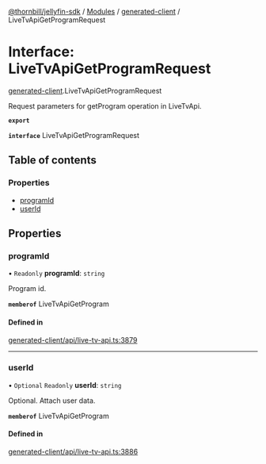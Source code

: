[@thornbill/jellyfin-sdk](../README.md) / [Modules](../modules.md) / [generated-client](../modules/generated_client.md) / LiveTvApiGetProgramRequest

# Interface: LiveTvApiGetProgramRequest

[generated-client](../modules/generated_client.md).LiveTvApiGetProgramRequest

Request parameters for getProgram operation in LiveTvApi.

**`export`**

**`interface`** LiveTvApiGetProgramRequest

## Table of contents

### Properties

- [programId](generated_client.LiveTvApiGetProgramRequest.md#programid)
- [userId](generated_client.LiveTvApiGetProgramRequest.md#userid)

## Properties

### programId

• `Readonly` **programId**: `string`

Program id.

**`memberof`** LiveTvApiGetProgram

#### Defined in

[generated-client/api/live-tv-api.ts:3879](https://github.com/thornbill/jellyfin-sdk-typescript/blob/c68c853/src/generated-client/api/live-tv-api.ts#L3879)

___

### userId

• `Optional` `Readonly` **userId**: `string`

Optional. Attach user data.

**`memberof`** LiveTvApiGetProgram

#### Defined in

[generated-client/api/live-tv-api.ts:3886](https://github.com/thornbill/jellyfin-sdk-typescript/blob/c68c853/src/generated-client/api/live-tv-api.ts#L3886)
